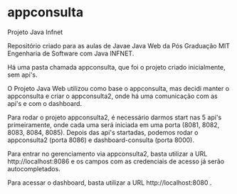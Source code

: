 
# appconsulta
Projeto Java Infnet

Repositório criado para as aulas de Javae Java Web da Pós Graduação MIT Engenharia de Software com Java INFNET.

Há uma pasta chamada appconsulta, que foi o projeto criado inicialmente, sem api's.

O Projeto Java Web utilizou como base o appconsulta, mas decidi manter o appconsulta e criar o appconsulta2, onde há uma comunicação com as api's e com o dashboard.

Para rodar o projeto appconsulta2, é necessário darmos start nas 5 api's primeiramente, onde cada uma será iniciada em uma porta (8081, 8082, 8083, 8084, 8085). Depois das api's startadas, podemos rodar o appconsulta2 (porta 8086) e dashboard-consulta (porta 8000).

Para entrar no gerenciamento via appconsulta2, basta utilizar a URL http://localhost:8086 e os campos com as credenciais de acesso já serão autocompletados.

Para acessar o dashboard, basta utilizar a URL http://localhost:8080 .
